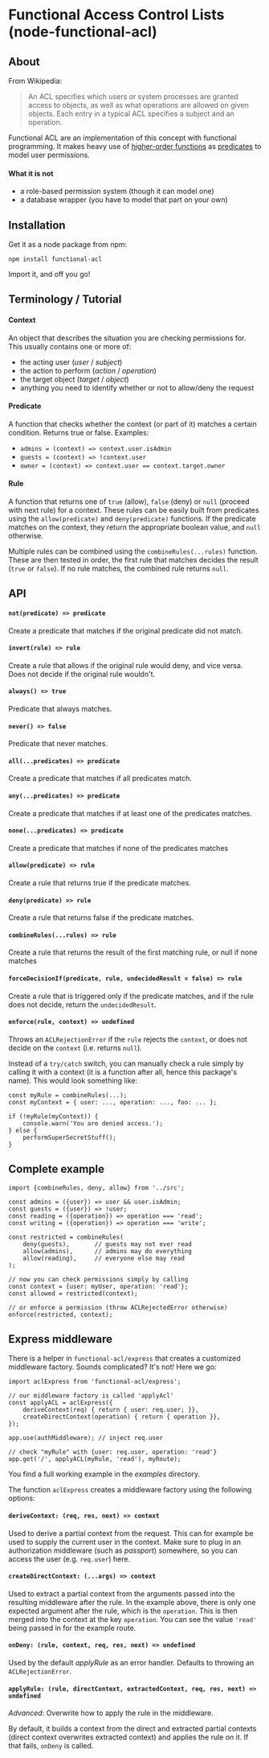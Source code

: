 # Functional Access Control Lists (node-functional-acl)

## About

From Wikipedia:

>  An ACL specifies which users or system processes are granted access to
>  objects, as well as what operations are allowed on given objects. Each entry
>  in a typical ACL specifies a subject and an operation.

Functional ACL are an implementation of this concept with functional
programming. It makes heavy use of [higher-order
functions](https://en.wikipedia.org/wiki/Higher-order_function) as
[predicates](https://en.wikipedia.org/wiki/Predicate_(mathematical_logic)) to
model user permissions.

#### What it is not

* a role-based permission system (though it can model one)
* a database wrapper (you have to model that part on your own)

## Installation

Get it as a node package from npm:

    npm install functional-acl

Import it, and off you go!

## Terminology / Tutorial

#### Context

An object that describes the situation you are checking permissions for. This
usually contains one or more of:

* the acting user (*user* / *subject*)
* the action to perform (*action* / *operation*)
* the target object (*target* / *object*)
* anything you need to identify whether or not to allow/deny the request

#### Predicate

A function that checks whether the context (or part of it) matches a certain
condition. Returns true or false. Examples:

* `admins = (context) => context.user.isAdmin`
* `guests = (context) => !context.user`
* `owner = (context) => context.user == context.target.owner`

#### Rule

A function that returns one of `true` (allow), `false` (deny) or `null`
(proceed with next rule) for a context. These rules can be easily built from
predicates using the `allow(predicate)` and `deny(predicate)`
functions. If the predicate matches on the context, they return the appropriate
boolean value, and `null` otherwise.

Multiple rules can be combined using the `combineRules(...rules)` function.
These are then tested in order, the first rule that matches decides the result
(`true` or `false`). If no rule matches, the combined rule returns `null`.

## API

#### `not(predicate) => predicate`

Create a predicate that matches if the original predicate did not match.

#### `invert(rule) => rule`

Create a rule that allows if the original rule would deny, and vice versa. Does
not decide if the original rule wouldn't.

#### `always() => true`

Predicate that always matches.

#### `never() => false`

Predicate that never matches.

#### `all(...predicates) => predicate`

Create a predicate that matches if all predicates match.

#### `any(...predicates) => predicate`

Create a predicate that matches if at least one of the predicates matches.

#### `none(...predicates) => predicate`

Create a predicate that matches if none of the predicates matches

#### `allow(predicate) => rule`

Create a rule that returns true if the predicate matches.

#### `deny(predicate) => rule`

Create a rule that returns false if the predicate matches.

#### `combineRules(...rules) => rule`

Create a rule that returns the result of the first matching rule, or null if
none matches

#### `forceDecisionIf(predicate, rule, undecidedResult = false) => rule`

Create a rule that is triggered only if the predicate matches, and if the rule
does not decide, return the `undecidedResult`.

#### `enforce(rule, context) => undefined`

Throws an `ACLRejectionError` if the `rule` rejects the `context`, or does not
decide on the `context` (i.e. returns `null`).

Instead of a `try/catch` switch, you can manually check a rule simply by
calling it with a context (it is a function after all, hence this package's
name). This would look something like:

    const myRule = combineRules(...);
    const myContext = { user: ..., operation: ..., foo: ... };

    if (!myRule(myContext)) {
        console.warn('You are denied access.');
    } else {
        performSuperSecretStuff();
    }


## Complete example

    import {combineRules, deny, allow} from '../src';

    const admins = ({user}) => user && user.isAdmin;
    const guests = ({user}) => !user;
    const reading = ({operation}) => operation === 'read';
    const writing = ({operation}) => operation === 'write';

    const restricted = combineRules(
        deny(guests),       // guests may not ever read
        allow(admins),      // admins may do everything
        allow(reading),     // everyone else may read
    );

    // now you can check permissions simply by calling
    const context = {user: myUser, operation: 'read'};
    const allowed = restricted(context);

    // or enforce a permission (throw ACLRejectedError otherwise)
    enforce(restricted, context);

## Express middleware

There is a helper in `functional-acl/express` that creates a customized
middleware factory. Sounds complicated? It's not! Here we go:

    import aclExpress from 'functional-acl/express';

    // our middleware factory is called 'applyAcl'
    const applyACL = aclExpress({
        deriveContext(req) { return { user: req.user; }},
        createDirectContext(operation) { return { operation }},
    });

    app.use(authMiddleware); // inject req.user

    // check "myRule" with {user: req.user, operation: 'read'}
    app.get('/', applyACL(myRule, 'read'), myRoute);

You find a full working example in the *examples* directory.

The function `aclExpress` creates a middleware factory using the following options:

#### `deriveContext: (req, res, next) => context`

Used to derive a partial context from the request. This can for example be used
to supply the current user in the context. Make sure to plug in an
authorization middleware (such as *passport*) somewhere, so you can access the
user (e.g. `req.user`) here.

#### `createDirectContext: (...args) => context`

Used to extract a partial context from the arguments passed into the resulting
middleware after the rule. In the example above, there is only one expected
argument after the rule, which is the `operation`. This is then merged into the
context at the key `operation`. You can see the value `'read'` being passed in
for the example route.

#### `onDeny: (rule, context, req, res, next) => undefined`

Used by the default *applyRule* as an error handler. Defaults to throwing an
`ACLRejectionError`.

#### `applyRule: (rule, directContext, extractedContext, req, res, next) => undefined`

*Advanced*: Overwrite how to apply the rule in the middleware.

By default, it builds a context from the direct and extracted partial contexts
(direct context overwrites extracted context) and applies the rule on it. If
that fails, `onDeny` is called.
